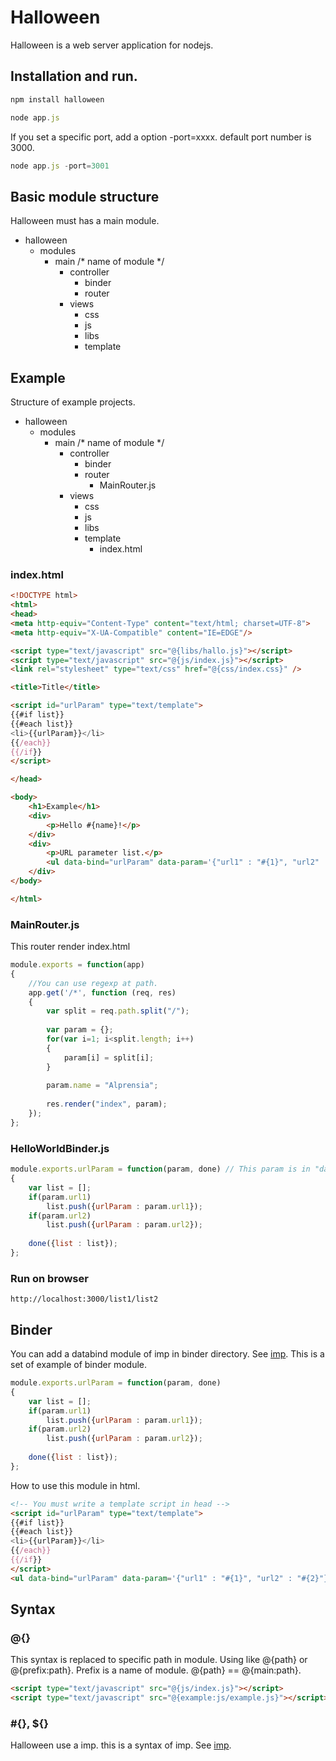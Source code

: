 # Halloween

Halloween is a web server application for nodejs.

## Installation and run.
```javascript
npm install halloween

node app.js
```
If you set a specific port, add a option -port=xxxx. default port number is 3000.
```javascript
node app.js -port=3001
```

## Basic module structure
Halloween must has a main module.
- halloween
  - modules
    - main /* name of module */
      - controller
        - binder
        - router
      - views
        - css
        - js
        - libs
        - template
          
## Example
Structure of example projects.
- halloween
  - modules
    - main /* name of module */
      - controller
        - binder
        - router
          - MainRouter.js
      - views
        - css
        - js
        - libs
        - template
          - index.html
          
### index.html
```html
<!DOCTYPE html>
<html>
<head>
<meta http-equiv="Content-Type" content="text/html; charset=UTF-8">
<meta http-equiv="X-UA-Compatible" content="IE=EDGE"/>

<script type="text/javascript" src="@{libs/hallo.js}"></script>
<script type="text/javascript" src="@{js/index.js}"></script>
<link rel="stylesheet" type="text/css" href="@{css/index.css}" />

<title>Title</title>

<script id="urlParam" type="text/template">
{{#if list}}
{{#each list}}
<li>{{urlParam}}</li>
{{/each}}
{{/if}}
</script>

</head>

<body>
	<h1>Example</h1>
	<div>
		<p>Hello #{name}!</p>
	</div>
	<div>
		<p>URL parameter list.</p>
		<ul data-bind="urlParam" data-param='{"url1" : "#{1}", "url2" : "#{2}"}' data-template="#urlParam"></ul>
	</div>
</body>

</html>
```

### MainRouter.js
This router render index.html
```javascript
module.exports = function(app)
{
	//You can use regexp at path.
	app.get('/*', function (req, res)
	{
		var split = req.path.split("/");
		
		var param = {};
		for(var i=1; i<split.length; i++)
		{
			param[i] = split[i];
		}
		
		param.name = "Alprensia";
		
		res.render("index", param);
	});
};
```

### HelloWorldBinder.js
```javascript
module.exports.urlParam = function(param, done) // This param is in "data-param" attribute on the element.
{
	var list = [];
	if(param.url1)
		list.push({urlParam : param.url1});
	if(param.url2)
		list.push({urlParam : param.url2});
	
	done({list : list});
};
```

### Run on browser
```
http://localhost:3000/list1/list2
```
          
## Binder
You can add a databind module of imp in binder directory. See [imp](https://github.com/tonite31/imp).
This is a set of example of binder module.
```javascript
module.exports.urlParam = function(param, done)
{
	var list = [];
	if(param.url1)
		list.push({urlParam : param.url1});
	if(param.url2)
		list.push({urlParam : param.url2});
	
	done({list : list});
};
```
How to use this module in html.
```html
<!-- You must write a template script in head -->
<script id="urlParam" type="text/template">
{{#if list}}
{{#each list}}
<li>{{urlParam}}</li>
{{/each}}
{{/if}}
</script>
<ul data-bind="urlParam" data-param='{"url1" : "#{1}", "url2" : "#{2}"}' data-template="#urlParam"></ul>
```
          
## Syntax

### @{}
This syntax is replaced to specific path in module.
Using like @{path} or @{prefix:path}.
Prefix is a name of module. @{path} == @{main:path}.
```html
<script type="text/javascript" src="@{js/index.js}"></script>
<script type="text/javascript" src="@{example:js/example.js}"></script>
```

### \#{}, ${}
Halloween use a imp. this is a syntax of imp.
See [imp](https://github.com/tonite31/imp).
